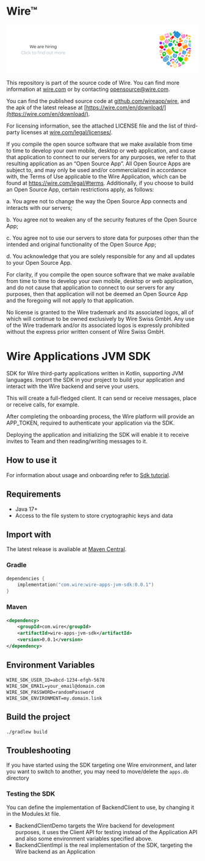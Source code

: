 # Wire™

[![Wire logo](https://github.com/wireapp/wire/blob/master/assets/header-small.png?raw=true)](https://wire.com/jobs/)

This repository is part of the source code of Wire. You can find more information at [wire.com](https://wire.com) or by contacting opensource@wire.com.

You can find the published source code at [github.com/wireapp/wire](https://github.com/wireapp/wire), and the apk of the latest release at [https://wire.com/en/download/](https://wire.com/en/download/).

For licensing information, see the attached LICENSE file and the list of third-party licenses at [wire.com/legal/licenses/](https://wire.com/legal/licenses/).

If you compile the open source software that we make available from time to time to develop your own mobile, desktop or web application, and cause that application to connect to our servers for any purposes, we refer to that resulting application as an “Open Source App”.  All Open Source Apps are subject to, and may only be used and/or commercialized in accordance with, the Terms of Use applicable to the Wire Application, which can be found at https://wire.com/legal/#terms.  Additionally, if you choose to build an Open Source App, certain restrictions apply, as follows:

a. You agree not to change the way the Open Source App connects and interacts with our servers;

b. You agree not to weaken any of the security features of the Open Source App;

c. You agree not to use our servers to store data for purposes other than the intended and original functionality of the Open Source App;

d. You acknowledge that you are solely responsible for any and all updates to your Open Source App.

For clarity, if you compile the open source software that we make available from time to time to develop your own mobile, desktop or web application, and do not cause that application to connect to our servers for any purposes, then that application will not be deemed an Open Source App and the foregoing will not apply to that application.

No license is granted to the Wire trademark and its associated logos, all of which will continue to be owned exclusively by Wire Swiss GmbH. Any use of the Wire trademark and/or its associated logos is expressly prohibited without the express prior written consent of Wire Swiss GmbH.

# Wire Applications JVM SDK

SDK for Wire third-party applications written in Kotlin, supporting JVM languages.
Import the SDK in your project to build your application and interact with the Wire backend and serve your users.

This will create a full-fledged client. It can send or receive
messages, place or receive calls, for example.

After completing the onboarding process, the Wire platform will provide an APP_TOKEN,
required to authenticate your application via the SDK.

Deploying the application and initializing the SDK will enable it to receive invites to Team and then reading/writing
messages to it.

## How to use it

For information about usage and onboarding refer to [Sdk tutorial](docs/APPLICATION.md).

## Requirements

* Java 17+
* Access to the file system to store cryptographic keys and data

## Import with
The latest release is avaliable at [Maven Central](https://central.sonatype.com/artifact/com.wire/wire-apps-jvm-sdk).

### Gradle

```kotlin
dependencies {
    implementation("com.wire:wire-apps-jvm-sdk:0.0.1")
}
```

### Maven
```xml
<dependency>
    <groupId>com.wire</groupId>
    <artifactId>wire-apps-jvm-sdk</artifactId>
    <version>0.0.1</version>
</dependency>
```

## Environment Variables
```dotenv
WIRE_SDK_USER_ID=abcd-1234-efgh-5678
WIRE_SDK_EMAIL=your_email@domain.com
WIRE_SDK_PASSWORD=randomPassword
WIRE_SDK_ENVIRONMENT=my.domain.link
```

## Build the project

```shell
./gradlew build 
```

## Troubleshooting

If you have started using the SDK targeting one Wire environment,
and later you want to switch to another, you may need to move/delete the `apps.db` directory

### Testing the SDK

You can define the implementation of BackendClient to use, by changing it in the Modules.kt file.

* BackendClientDemo targets the Wire backend for development purposes, it uses the Client API for
  testing instead of the Application API and also some environment variables specified above.
* BackendClientImpl is the real implementation of the SDK, targeting the Wire backend as an
  Application
